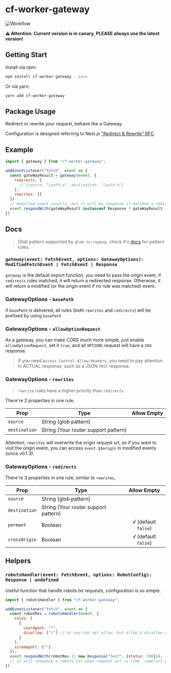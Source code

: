 # cf-worker-gateway

![Workflow](https://github.com/SparklingFun/cf-worker-gateway/workflows/Publish/badge.svg)

__:warning: Attention: Current version is in canary, PLEASE always use the latest version!__

## Getting Start

Install via npm:

```bash
npm install cf-worker-gateway --save
```

Or via yarn:

```bash
yarn add cf-worker-gateway
```

## Package Usage

Redirect or rewrite your request, behave like a Gateway.

Configuration is designed referring to Next.js ["Redirect & Rewrite" RFC](https://github.com/vercel/next.js/discussions/9081).

## Example

```javascript
import { gateway } from "cf-worker-gateway";

addEventListener("fetch", event => {
  const gateWayResult = gateway(event, {
    redirects: [
      // {source: "/path-a", destination: "/path-b"}
    ],
    rewrites: []
  })
  // modified event usually, but it will be response if matched a redirect rule.
  event.respondWith(gateWayResult instanceof Response ? gateWayResult : handleRequest(gateWayResult.request));
})
```

## Docs

> Glob pattern supported by `glob-to-regexp`, check it's [docs](https://github.com/fitzgen/glob-to-regexp#readme) for pattern rules.

### `gateway(event: FetchEvent, options: GatewayOptions): ModifiedFetchEvent | FetchEvent | Response`

`gateway` is the default export function, you need to pass the origin event, if `redirects` rules matched, it will return a redirected response. Otherwise, it will return a modified (or the origin event if no rule was matched) event.

### GatewayOptions - `basePath`

if `basePath` is delivered, all rules (both `rewrites` and `redirects`) will be prefixed by using `basePath`

### GatewayOptions - `allowOptionRequest`

As a gateway, you can make CORS much more simple, just enable `allowOptionRequest`, set it `true`, and all `OPTIONS` request will have a `204` response.

> If you need `Access-Control-Allow-Headers`, you need to pay attention in ACTUAL response, such as a JSON `POST` response.

### GatewayOptions - `rewrites`

> `rewrite` rules have a higher priority than `redirects`.

There're 2 properties in one rule,

| Prop          | Type                                 | Allow Empty |
|---------------|--------------------------------------|:-----------:|
| `source`      | String (glob pattern)                |             |
| `destination` | String (Your router support pattern) |             |

Attention, `rewrites` will overwrite the origin request url, so if you want to visit the origin event, you can access `event.$$origin` in modified events (since v0.1.3).

### GatewayOptions - `redirects`

There're 3 properties in one rule, similar to `rewrites`,

| Prop          | Type                                 | Allow Empty |
|---------------|--------------------------------------|:-----------:|
| `source`      | String (glob pattern)                |             |
| `destination` | String (Your router support pattern) |             |
| `permant`     | Boolean                              |  √ (default `false`)  |
| `crossOrigin` | Boolean                              |  √ (default `false`)  |

## Helpers

### `robotsHandler(event: FetchEvent, options: RobotConfig): Response | undefined`

Useful function that handle robots.txt requests, configuration is so simple.

```javascript
import { robotsHandler } from "cf-worker-gateway";

addEventListener("fetch", event => {
  const robotRes = robotsHandler(event, {
    rules: [
      {
        userAgent: "*",
        disallow: ["/"] // or you can set allow, but allow & disallow are not compatible.
      }
    ],
    sitemapUrl: [""]
  });
  event.respondWith(robotRes || new Response("Test", {status: 200}));
  // it will response a robots.txt when request url is like `some-url.path.com/robots.txt`
})
```